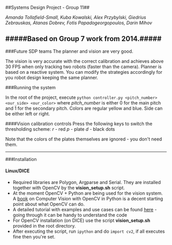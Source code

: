 ##Systems Design Project - Group 11##

*Amanda Tollafield-Small, Kuba Kowalski, Alex Przybylski, Giedrius Zebrauskas, Atanas Dobrev, Fotis Papadogeorgopoulos, Darin Mihov*

#####Based on Group 7 work from 2014.#####
------

###Future SDP teams
The planner and vision are very good.

The vision is very accurate with the correct calibration and achieves above 30 FPS when only tracking two robots (faster than the camera).
Planner is based on a reactive system. You can modify the strategies accordingly for you robot design keeping the same planner.

###Running the system

In the root of the project, execute `python controller.py <pitch_number> <our_side> <our_color>` where *pitch_number* is either 0 for the main pitch and 1 for the secondary pitch. Colors are regular yellow and blue. Side can be either left or right.

####Vision calibration controls
Press the following keys to switch the thresholding scheme:
*r* - red
*p* - plate
*d* - black dots

Note that the colors of the plates themselves are ignored - you don't need them.

------
###Installation

#### Linux/DICE

* Required libraries are Polygon, Argparse and Serial. They are installed together with OpenCV by the **vision_setup.sh** script.
* At the moment OpenCV + Python are being used for the vision system. A [book](http://programmingcomputervision.com/downloads/ProgrammingComputerVision_CCdraft.pdf) on Computer Vision with OpenCV in Python is a decent starting point about what OpenCV can do.
* A detailed tutorial with examples and use cases can be found [here](https://opencv-python-tutroals.readthedocs.org/en/latest/py_tutorials/py_tutorials.html) - going through it can be handy to understand the code
* For OpenCV installation (on DICE) use the script **vision_setup.sh** provided in the root directory.
* After executing the script, run `ipython` and do `import cv2`, if all executes fine then you're set.